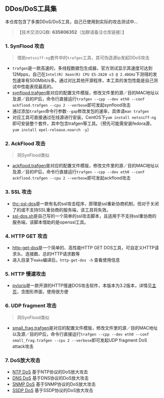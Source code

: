 ## DDos/DoS工具集

本仓库包含了多类DDoS/DoS工具，自己已使用到实际的攻击测试中...


> 【技术交流QQ群: **635806352**（加群请备注仓库链接）】

### 1. SynFlood 攻击
> 借助`netsniff-ng`套件中的`trafgen`工具，其可伪造源ip发起DDoS攻击

- `trafgen`是一款高速的，多线程数据包生成器，官方测试显示其速度可达到12Mpps，自己在`Intel(R) Xeon(R) CPU E5-2620 v3 @ 2.40GHz`下测得的发包速率有500Mbit/s多。通过对比其他开源程序，本工具的发包性能是自己测试中性能表现最高的。
- [synflood.trafgen](https://github.com/wenfengshi/ddos-dos-tools/blob/master/synflood.trafgen)是对应的配置文件模版，修改文件里的源／目的MAC地址以及源／目的IP后，命令行直接运行`trafgen --cpp --dev eth0 --conf ackflood.trafgen --cpu 2 --verbose`即可发起synflood攻击
- 通过添加`trafgen`命令行参数`--gap`修改发包的速率，具体请`man trafgen`
- 对应工具可直接通过在线源进行安装，CentOS下`yum install netsniff-ng`即可安装整个套件，其中包含trafgen等工具。（预先可能需安装fedora源，`yum install epel-release.noarch -y`）

### 2. AckFlood 攻击
> 同SynFlood类似

- [ackflood.trafgen](https://github.com/wenfengshi/ddos-dos-tools/blob/master/ackflood.trafgen)是对应的配置文件模版，修改文件里的源／目的MAC地址以及源／目的IP后，命令行直接运行`trafgen --cpp --dev eth0 --conf ackflood.trafgen --cpu 2 --verbose`即可发起ackflood攻击

### 3. SSL 攻击
- [thc-ssl-dos](https://github.com/wenfengshi/ddos-dos-tools/tree/master/thc-ssl-dos)是一款有名的ssl攻击程序，原理是ssl重新协商机制，但对于关闭了的或不支持SSL重协商的服务端，该工具将失效。
- [ssl-dos.sh](https://github.com/wenfengshi/ddos-dos-tools/blob/master/ssl-dos.sh)是自己写的一个简单的ssl攻击脚本，且适用于不支持ssl重协商的服务端，该脚本借助的是openssl工具。

### 4. HTTP GET 攻击
- [http-get-dos](https://github.com/wenfengshi/ddos-dos-tools/tree/master/http-get-dos)是一个简单的、高性能HTTP GET DOS工具，可自定义HTTP请求头、连接数、总的HTTP请求数等
- 进入目录下`make`编译后，`http-get-dos -h` 查看使用信息

### 5. HTTP 慢速攻击
- [pyloris](https://github.com/wenfengshi/ddos-dos-tools/blob/master/pyloris)是一款开源的HTTP慢速DOS攻击软件，本版本为3.2版本，详情见[主页](https://motoma.io/pyloris/)，含图形界面，使用很方便

### 6. UDP fragment 攻击
> 同SynFlood类似

- [small_frag.trafgen](https://github.com/wenfengshi/ddos-dos-tools/blob/master/small_frag.trafgen)是对应的配置文件模版，修改文件里的源／目的MAC地址以及源／目的IP后，命令行直接运行`trafgen --cpp --dev eth0 --conf small_frag.trafgen --cpu 2 --verbose`即可发起UDP fragment DoS attack攻击

### 7. DoS放大攻击
- [NTP DoS](https://github.com/wenfengshi/ddos-dos-tools/blob/master/ntp-dos.py) 基于NTP协议的DoS放大攻击
- [DNS DoS](https://github.com/wenfengshi/ddos-dos-tools/blob/master/dns-dos.py) 基于DNS协议的DoS放大攻击
- [SNMP DoS](https://github.com/wenfengshi/ddos-dos-tools/blob/master/snmp-dos.py) 基于SNMP协议的DoS放大攻击
- [SSDP DoS](https://github.com/wenfengshi/ddos-dos-tools/blob/master/ssdp-dos.py) 基于SSDP协议的DoS放大攻击
